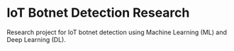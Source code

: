 # IoT Botnet Detection Research
Research project for IoT botnet detection using Machine Learning (ML) and Deep Learning (DL).